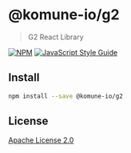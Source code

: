 # @komune-io/g2

> G2 React Library

[![NPM](https://img.shields.io/npm/v/@komune-io/g2.svg)](https://www.npmjs.com/package/@komune-io/g2) [![JavaScript Style Guide](https://img.shields.io/badge/code_style-standard-brightgreen.svg)](https://standardjs.com)

## Install

```bash
npm install --save @komune-io/g2
```

## License

[Apache License 2.0](https://github.com/apache/.github/blob/main/LICENSE)
